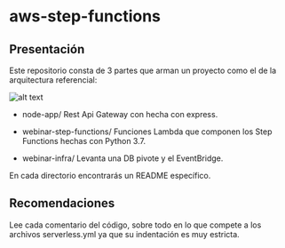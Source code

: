 # aws-step-functions

## Presentación  
Este repositorio consta de 3 partes que arman un proyecto como el de la arquitectura referencial:  

![alt text](https://imgur.com/r66PJyC.jpg)


- node-app/
Rest Api Gateway con hecha con express.  

- webinar-step-functions/
Funciones Lambda que componen los Step Functions hechas con Python 3.7.

- webinar-infra/
Levanta una DB pivote y el EventBridge.

En cada directorio encontrarás un README específico.

## Recomendaciones
Lee cada comentario del código, sobre todo en lo que compete a los archivos serverless.yml ya que su indentación es muy estricta.


